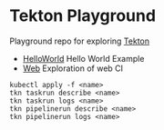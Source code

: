 # Tekton Playground
Playground repo for exploring [Tekton](https://github.com/tektoncd)
- [HelloWorld](HelloWorld) Hello World Example
- [Web](Web) Exploration of web CI

```
kubectl apply -f <name>
tkn taskrun describe <name>
tkn taskrun logs <name>
tkn pipelinerun describe <name>
tkn pipelinerun logs <name>
```